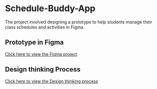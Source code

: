 # Schedule-Buddy-App
The project involved designing a prototype to help students manage their class schedules and activities in Figma.
## Prototype in Figma
[Click here to view the Figma project](https://www.figma.com/proto/9yNjP4jvTdeenjbazRddA3/HCI?node-id=0-1&t=1t3MH5gvmgez2gGW-1)
## Design thinking Process
[Click here to view the Design thinking process](https://drive.google.com/drive/folders/1oQkbwLhcju2KreVuWUMMJf302ZcYbYS3?usp=drive_link)
